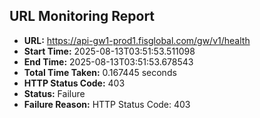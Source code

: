 ## URL Monitoring Report

- **URL:** https://api-gw1-prod1.fisglobal.com/gw/v1/health
- **Start Time:** 2025-08-13T03:51:53.511098
- **End Time:** 2025-08-13T03:51:53.678543
- **Total Time Taken:** 0.167445 seconds
- **HTTP Status Code:** 403
- **Status:** Failure
- **Failure Reason:** HTTP Status Code: 403
